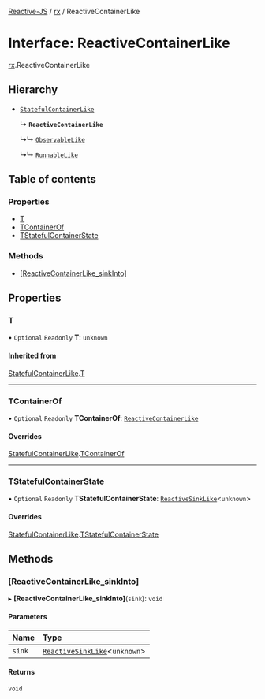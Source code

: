 [Reactive-JS](../README.md) / [rx](../modules/rx.md) / ReactiveContainerLike

# Interface: ReactiveContainerLike

[rx](../modules/rx.md).ReactiveContainerLike

## Hierarchy

- [`StatefulContainerLike`](containers.StatefulContainerLike.md)

  ↳ **`ReactiveContainerLike`**

  ↳↳ [`ObservableLike`](rx.ObservableLike.md)

  ↳↳ [`RunnableLike`](rx.RunnableLike.md)

## Table of contents

### Properties

- [T](rx.ReactiveContainerLike.md#t)
- [TContainerOf](rx.ReactiveContainerLike.md#tcontainerof)
- [TStatefulContainerState](rx.ReactiveContainerLike.md#tstatefulcontainerstate)

### Methods

- [[ReactiveContainerLike\_sinkInto]](rx.ReactiveContainerLike.md#[reactivecontainerlike_sinkinto])

## Properties

### T

• `Optional` `Readonly` **T**: `unknown`

#### Inherited from

[StatefulContainerLike](containers.StatefulContainerLike.md).[T](containers.StatefulContainerLike.md#t)

___

### TContainerOf

• `Optional` `Readonly` **TContainerOf**: [`ReactiveContainerLike`](rx.ReactiveContainerLike.md)

#### Overrides

[StatefulContainerLike](containers.StatefulContainerLike.md).[TContainerOf](containers.StatefulContainerLike.md#tcontainerof)

___

### TStatefulContainerState

• `Optional` `Readonly` **TStatefulContainerState**: [`ReactiveSinkLike`](rx.ReactiveSinkLike.md)<`unknown`\>

#### Overrides

[StatefulContainerLike](containers.StatefulContainerLike.md).[TStatefulContainerState](containers.StatefulContainerLike.md#tstatefulcontainerstate)

## Methods

### [ReactiveContainerLike\_sinkInto]

▸ **[ReactiveContainerLike_sinkInto]**(`sink`): `void`

#### Parameters

| Name | Type |
| :------ | :------ |
| `sink` | [`ReactiveSinkLike`](rx.ReactiveSinkLike.md)<`unknown`\> |

#### Returns

`void`
